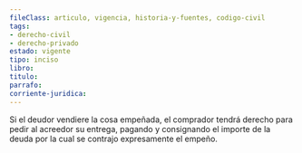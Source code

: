 ```yaml
---
fileClass: articulo, vigencia, historia-y-fuentes, codigo-civil
tags:
- derecho-civil
- derecho-privado
estado: vigente
tipo: inciso
libro:
titulo:
parrafo:
corriente-juridica:
---
```

Si el deudor vendiere la cosa empeñada, el comprador tendrá derecho para pedir al acreedor su entrega, pagando y consignando el importe de la deuda por la cual se contrajo expresamente el empeño.